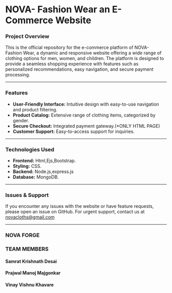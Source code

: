 <h1> NOVA- Fashion Wear an E-Commerce Website</h1>
<h3>Project Overview</h3>
This is the official repository for the e-commerce platform of NOVA- Fashion Wear, a dynamic and responsive website offering a wide range of clothing options for men, women, and children. The platform is designed to provide a seamless shopping experience with features such as personalized recommendations, easy navigation, and secure payment processing.
<hr>
<h3>Features</h3>
<ul>
  <li> 
   <b> User-Friendly Interface:</b> Intuitive design with easy-to-use navigation and product filtering.
  </li>
  <li> 
    <b> Product Catalog:</b> Extensive range of clothing items, categorized by gender.
  </li>
  <li> 
    <b> Secure Checkout:</b> Integrated payment gateway.(*ONLY HTML PAGE)
  </li>
  <li>
    <b> Customer Support:</b> Easy-to-access support for inquiries.
  </li>
</ul>
<hr>
<h3>Technologies Used</h3>
<ul>
  <li>
    <b> Frontend:</b> Html,Ejs,Bootstrap.
  </li>
  <li>
    <b>Styling:</b> CSS.
  </li>
  <li>
    <b>Backend:</b> Node.js,express.js
  </li>
  <li>
    <b>Database:</b> MongoDB.
  </li>
</ul>
<hr>
<h3>Issues & Support</h3>
If you encounter any issues with the website or have feature requests, please open an issue on GitHub. For urgent support, contact us at <a href="https://mail.google.com/mail/u/0/#inbox">novacloths@gmail.com</a>
<hr>
<h3>NOVA FORGE</h3>
<h3>TEAM MEMBERS</h3>
<h4>Samrat Krishnath Desai</h4>
<h4>Prajwal Manoj Majgonkar</h4>
<h4>Vinay Vishnu Khavare</h4>
<h3></h3>
